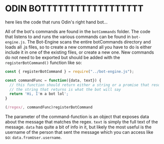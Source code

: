 # ODIN BOTTTTTTTTTTTTTTTTTT

here lies the code that runs Odin's right hand bot... 

All of the bot's commands are found in the `botCommands` folder.  The code that listens to and runs the various commands can be found in `bot-engine.js`.  The Bot-Engine scans the entire botCommands directory and loads all .js files, so to create a new command all you have to do is either include it in one of the existing files, or create a new one.  New commands do not need to be exported but should be added with the `registerBotCommand()` function like so:

```javascript
const { registerBotCommand } = require("../bot-engine.js");

const commandFunc = function({data, text}) {
  // this function should return either a string or a promise that resolves a string.
  // the string that returns is what the bot will say
  return 'Hi, I'm a bot lol';
}

(/regex/, commandFunc)registerBotCommand
```

The parameter of the command-function is an object that exposes data about the message that matches the regex.  `text` is simply the full text of the message. `data` has quite a bit of info in it, but likely the most useful is the username of the person that sent the message which you can access like so: `data.fromUser.username`.
